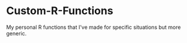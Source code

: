 # Custom-R-Functions
My personal R functions that I've made for specific situations but more generic.
